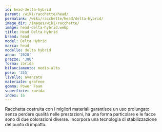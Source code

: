 ```yaml
---
id: head-delta-hybrid
parent: /wiki/racchette/head/
permalink: /wiki/racchette/head/delta-hybrid/
image_dir: /images/wiki/racchette/
image: head-delta-hybrid.webp
title: Head Delta Hybrid
brand: head
model: Delta Hybrid
marca: head
modello: delta hybrid
anno: '2020'
prezzo: '300'
forma: ibrida
bilanciamento: medio-alto
peso: '355'
livello: avanzato
materiale: grafene
gomma: Power Foam
superficie: ruvida
index: 16
---
```

Racchetta costruita con i migliori materiali garantisce un uso prolungato senza perdere qualità nelle prestazioni, ha una forma particolare e le facce sono di due colorazioni diverse. Incorpora una tecnologia di stabilizzazione del punto di impatto.